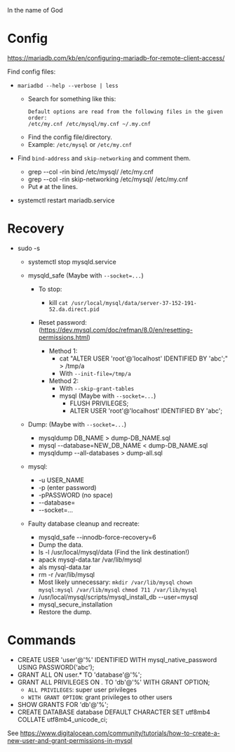 In the name of God

# Config

https://mariadb.com/kb/en/configuring-mariadb-for-remote-client-access/

Find config files:
- `mariadbd --help --verbose | less`
  - Search for something like this:
    ```
    Default options are read from the following files in the given order:
    /etc/my.cnf /etc/mysql/my.cnf ~/.my.cnf
    ```
  - Find the config file/directory.
  - Example: `/etc/mysql` or `/etc/my.cnf`

- Find `bind-address` and `skip-networking` and comment them.
  - grep --col -rin bind /etc/mysql/ /etc/my.cnf
  - grep --col -rin skip-networking /etc/mysql/ /etc/my.cnf
  - Put `#` at the lines.
- systemctl restart mariadb.service


# Recovery

- sudo -s
  - systemctl stop mysqld.service

  - mysqld_safe (Maybe with `--socket=...`)
    - To stop:
      - kill `cat /usr/local/mysql/data/server-37-152-191-52.da.direct.pid`

    - Reset password: (https://dev.mysql.com/doc/refman/8.0/en/resetting-permissions.html)
      - Method 1:
        - cat "ALTER USER 'root'@'localhost' IDENTIFIED BY 'abc';" > /tmp/a
        - With `--init-file=/tmp/a`
      - Method 2:
        - With `--skip-grant-tables`
        - mysql (Maybe with `--socket=...`)
          - FLUSH PRIVILEGES;
          - ALTER USER 'root'@'localhost' IDENTIFIED BY 'abc';

  - Dump: (Maybe with `--socket=...`)
    - mysqldump DB_NAME > dump-DB_NAME.sql
    - mysql --database=NEW_DB_NAME < dump-DB_NAME.sql
    - mysqldump --all-databases > dump-all.sql

  - mysql:
    - -u USER_NAME
    - -p (enter password)
    - -pPASSWORD (no space)
    - --database=
    - --socket=...

  - Faulty database cleanup and recreate:
    - mysqld_safe --innodb-force-recovery=6
    - Dump the data.
    - ls -l /usr/local/mysql/data (Find the link destination!)
    - apack mysql-data.tar /var/lib/mysql
    - als mysql-data.tar
    - rm -r /var/lib/mysql
    - Most likely unnecessary: `mkdir /var/lib/mysql` `chown mysql:mysql /var/lib/mysql` `chmod 711 /var/lib/mysql`
    - /usr/local/mysql/scripts/mysql_install_db --user=mysql
    - mysql_secure_installation
    - Restore the dump.

# Commands

- CREATE USER 'user'@'%' IDENTIFIED WITH mysql_native_password USING PASSWORD('abc');
- GRANT ALL ON user.* TO 'database'@'%';
- GRANT ALL PRIVILEGES ON *.* TO 'db'@'%' WITH GRANT OPTION;
  - `ALL PRIVILEGES`: super user privileges
  - `WITH GRANT OPTION`: grant privileges to other users
- SHOW GRANTS FOR 'db'@'%';
- CREATE DATABASE database DEFAULT CHARACTER SET utf8mb4 COLLATE utf8mb4_unicode_ci;

See https://www.digitalocean.com/community/tutorials/how-to-create-a-new-user-and-grant-permissions-in-mysql
